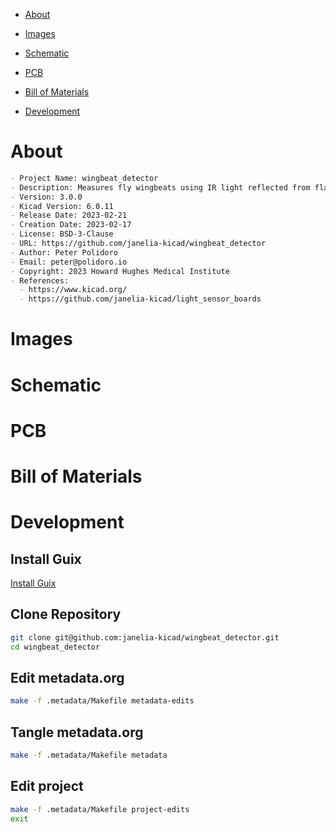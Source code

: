 - [About](#orgc184f91)
- [Images](#orgda54458)
- [Schematic](#orgf420d70)
- [PCB](#orgb6b697f)
- [Bill of Materials](#org148434a)
- [Development](#org2408e28)

    <!-- This file is generated automatically from metadata -->
    <!-- File edits may be overwritten! -->


<a id="orgc184f91"></a>

# About

```markdown
- Project Name: wingbeat_detector
- Description: Measures fly wingbeats using IR light reflected from flapping fly wings.
- Version: 3.0.0
- Kicad Version: 6.0.11
- Release Date: 2023-02-21
- Creation Date: 2023-02-17
- License: BSD-3-Clause
- URL: https://github.com/janelia-kicad/wingbeat_detector
- Author: Peter Polidoro
- Email: peter@polidoro.io
- Copyright: 2023 Howard Hughes Medical Institute
- References:
  - https://www.kicad.org/
  - https://github.com/janelia-kicad/light_sensor_boards
```


<a id="orgda54458"></a>

# Images


<a id="orgf420d70"></a>

# Schematic


<a id="orgb6b697f"></a>

# PCB


<a id="org148434a"></a>

# Bill of Materials


<a id="org2408e28"></a>

# Development


## Install Guix

[Install Guix](https://guix.gnu.org/manual/en/html_node/Binary-Installation.html)


## Clone Repository

```sh
git clone git@github.com:janelia-kicad/wingbeat_detector.git
cd wingbeat_detector
```


## Edit metadata.org

```sh
make -f .metadata/Makefile metadata-edits
```


## Tangle metadata.org

```sh
make -f .metadata/Makefile metadata
```


## Edit project

```sh
make -f .metadata/Makefile project-edits
exit
```